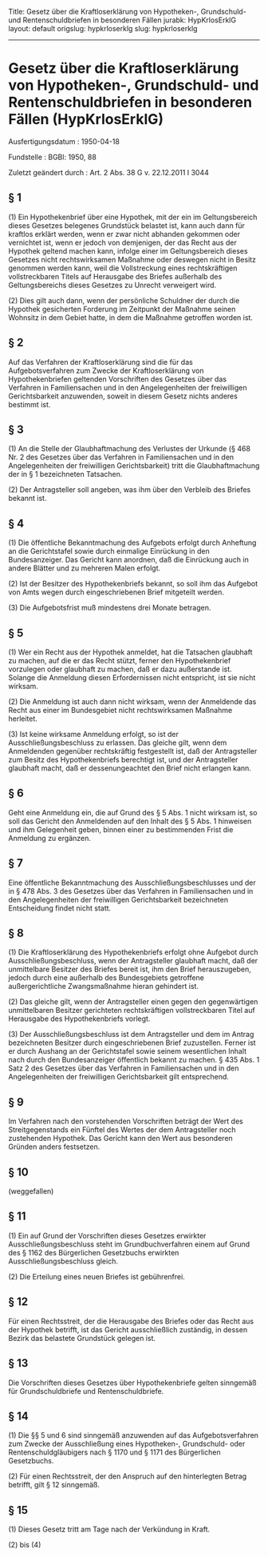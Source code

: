 Title: Gesetz über die Kraftloserklärung von Hypotheken-, Grundschuld- und Rentenschuldbriefen
  in besonderen Fällen
jurabk: HypKrlosErklG
layout: default
origslug: hypkrloserklg
slug: hypkrloserklg

---

# Gesetz über die Kraftloserklärung von Hypotheken-, Grundschuld- und Rentenschuldbriefen in besonderen Fällen (HypKrlosErklG)

Ausfertigungsdatum
:   1950-04-18

Fundstelle
:   BGBl: 1950, 88

Zuletzt geändert durch
:   Art. 2 Abs. 38 G v. 22.12.2011 I 3044



## § 1

(1) Ein Hypothekenbrief über eine Hypothek, mit der ein im
Geltungsbereich dieses Gesetzes belegenes Grundstück belastet ist,
kann auch dann für kraftlos erklärt werden, wenn er zwar nicht
abhanden gekommen oder vernichtet ist, wenn er jedoch von demjenigen,
der das Recht aus der Hypothek geltend machen kann, infolge einer im
Geltungsbereich dieses Gesetzes nicht rechtswirksamen Maßnahme oder
deswegen nicht in Besitz genommen werden kann, weil die Vollstreckung
eines rechtskräftigen vollstreckbaren Titels auf Herausgabe des
Briefes außerhalb des Geltungsbereichs dieses Gesetzes zu Unrecht
verweigert wird.

(2) Dies gilt auch dann, wenn der persönliche Schuldner der durch die
Hypothek gesicherten Forderung im Zeitpunkt der Maßnahme seinen
Wohnsitz in dem Gebiet hatte, in dem die Maßnahme getroffen worden
ist.


## § 2

Auf das Verfahren der Kraftloserklärung sind die für das
Aufgebotsverfahren zum Zwecke der Kraftloserklärung von
Hypothekenbriefen geltenden Vorschriften des Gesetzes über das
Verfahren in Familiensachen und in den Angelegenheiten der
freiwilligen Gerichtsbarkeit anzuwenden, soweit in diesem Gesetz
nichts anderes bestimmt ist.


## § 3

(1) An die Stelle der Glaubhaftmachung des Verlustes der Urkunde (§
468 Nr. 2 des Gesetzes über das Verfahren in Familiensachen und in den
Angelegenheiten der freiwilligen Gerichtsbarkeit) tritt die
Glaubhaftmachung der in § 1 bezeichneten Tatsachen.

(2) Der Antragsteller soll angeben, was ihm über den Verbleib des
Briefes bekannt ist.


## § 4

(1) Die öffentliche Bekanntmachung des Aufgebots erfolgt durch
Anheftung an die Gerichtstafel sowie durch einmalige Einrückung in den
Bundesanzeiger. Das Gericht kann anordnen, daß die Einrückung auch in
andere Blätter und zu mehreren Malen erfolgt.

(2) Ist der Besitzer des Hypothekenbriefs bekannt, so soll ihm das
Aufgebot von Amts wegen durch eingeschriebenen Brief mitgeteilt
werden.

(3) Die Aufgebotsfrist muß mindestens drei Monate betragen.


## § 5

(1) Wer ein Recht aus der Hypothek anmeldet, hat die Tatsachen
glaubhaft zu machen, auf die er das Recht stützt, ferner den
Hypothekenbrief vorzulegen oder glaubhaft zu machen, daß er dazu
außerstande ist. Solange die Anmeldung diesen Erfordernissen nicht
entspricht, ist sie nicht wirksam.

(2) Die Anmeldung ist auch dann nicht wirksam, wenn der Anmeldende das
Recht aus einer im Bundesgebiet nicht rechtswirksamen Maßnahme
herleitet.

(3) Ist keine wirksame Anmeldung erfolgt, so ist der
Ausschließungsbeschluss zu erlassen. Das gleiche gilt, wenn dem
Anmeldenden gegenüber rechtskräftig festgestellt ist, daß der
Antragsteller zum Besitz des Hypothekenbriefs berechtigt ist, und der
Antragsteller glaubhaft macht, daß er dessenungeachtet den Brief nicht
erlangen kann.


## § 6

Geht eine Anmeldung ein, die auf Grund des § 5 Abs. 1 nicht wirksam
ist, so soll das Gericht den Anmeldenden auf den Inhalt des § 5 Abs. 1
hinweisen und ihm Gelegenheit geben, binnen einer zu bestimmenden
Frist die Anmeldung zu ergänzen.


## § 7

Eine öffentliche Bekanntmachung des Ausschließungsbeschlusses und der
in § 478 Abs. 3 des Gesetzes über das Verfahren in Familiensachen und
in den Angelegenheiten der freiwilligen Gerichtsbarkeit bezeichneten
Entscheidung findet nicht statt.


## § 8

(1) Die Kraftloserklärung des Hypothekenbriefs erfolgt ohne Aufgebot
durch Ausschließungsbeschluss, wenn der Antragsteller glaubhaft macht,
daß der unmittelbare Besitzer des Briefes bereit ist, ihm den Brief
herauszugeben, jedoch durch eine außerhalb des Bundesgebiets
getroffene außergerichtliche Zwangsmaßnahme hieran gehindert ist.

(2) Das gleiche gilt, wenn der Antragsteller einen gegen den
gegenwärtigen unmittelbaren Besitzer gerichteten rechtskräftigen
vollstreckbaren Titel auf Herausgabe des Hypothekenbriefs vorlegt.

(3) Der Ausschließungsbeschluss ist dem Antragsteller und dem im
Antrag bezeichneten Besitzer durch eingeschriebenen Brief zuzustellen.
Ferner ist er durch Aushang an der Gerichtstafel sowie seinem
wesentlichen Inhalt nach durch den Bundesanzeiger öffentlich bekannt
zu machen. § 435 Abs. 1 Satz 2 des Gesetzes über das Verfahren in
Familiensachen und in den Angelegenheiten der freiwilligen
Gerichtsbarkeit gilt entsprechend.


## § 9

Im Verfahren nach den vorstehenden Vorschriften beträgt der Wert des
Streitgegenstands ein Fünftel des Wertes der dem Antragsteller noch
zustehenden Hypothek. Das Gericht kann den Wert aus besonderen Gründen
anders festsetzen.


## § 10

(weggefallen)


## § 11

(1) Ein auf Grund der Vorschriften dieses Gesetzes erwirkter
Ausschließungsbeschluss steht im Grundbuchverfahren einem auf Grund
des § 1162 des Bürgerlichen Gesetzbuchs erwirkten
Ausschließungsbeschluss gleich.

(2) Die Erteilung eines neuen Briefes ist gebührenfrei.


## § 12

Für einen Rechtsstreit, der die Herausgabe des Briefes oder das Recht
aus der Hypothek betrifft, ist das Gericht ausschließlich zuständig,
in dessen Bezirk das belastete Grundstück gelegen ist.


## § 13

Die Vorschriften dieses Gesetzes über Hypothekenbriefe gelten
sinngemäß für Grundschuldbriefe und Rentenschuldbriefe.


## § 14

(1) Die §§ 5 und 6 sind sinngemäß anzuwenden auf das
Aufgebotsverfahren zum Zwecke der Ausschließung eines Hypotheken-,
Grundschuld- oder Rentenschuldgläubigers nach § 1170 und § 1171 des
Bürgerlichen Gesetzbuchs.

(2) Für einen Rechtsstreit, der den Anspruch auf den hinterlegten
Betrag betrifft, gilt § 12 sinngemäß.


## § 15

(1) Dieses Gesetz tritt am Tage nach der Verkündung in Kraft.

(2) bis (4)

